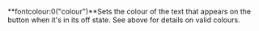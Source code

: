 <a name="fontcolour_0"></a>**fontcolour:0("colour")**Sets the colour of the text that appears on the button when it's in its off state. See above for details on valid colours. 